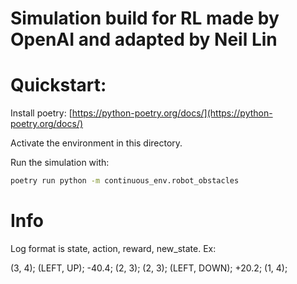 # Simulation build for RL made by OpenAI and adapted by Neil Lin

# Quickstart:

Install poetry: [https://python-poetry.org/docs/](https://python-poetry.org/docs/)

Activate the environment in this directory.

Run the simulation with:

```sh
poetry run python -m continuous_env.robot_obstacles 
```

# Info

Log format is state, action, reward, new_state. Ex:

(3, 4); (LEFT, UP); -40.4; (2, 3); (2, 3); (LEFT, DOWN); +20.2; (1, 4);


